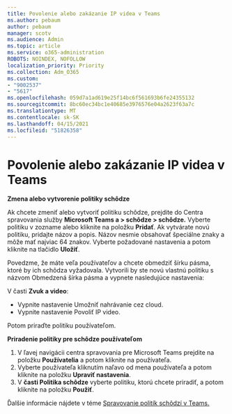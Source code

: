 ```yaml
---
title: Povolenie alebo zakázanie IP videa v Teams
ms.author: pebaum
author: pebaum
manager: scotv
ms.audience: Admin
ms.topic: article
ms.service: o365-administration
ROBOTS: NOINDEX, NOFOLLOW
localization_priority: Priority
ms.collection: Adm_O365
ms.custom:
- "9002537"
- "5617"
ms.openlocfilehash: 059d7a1ad619e25f14bc6f561693b6fe24355132
ms.sourcegitcommit: 8bc60ec34bc1e40685e3976576e04a2623f63a7c
ms.translationtype: MT
ms.contentlocale: sk-SK
ms.lasthandoff: 04/15/2021
ms.locfileid: "51826358"
---
```

# <a name="teams-allow-or-disable-ip-video"></a>Povolenie alebo zakázanie IP videa v Teams

**Zmena alebo vytvorenie politiky schôdze**

Ak chcete zmeniť alebo vytvoriť politiku schôdze, prejdite do Centra spravovania služby **Microsoft Teams a > schôdze > schôdze.** Vyberte politiku v zozname alebo kliknite na položku **Pridať**. Ak vytvárate novú politiku, pridajte názov a popis. Názov nesmie obsahovať špeciálne znaky a môže mať najviac 64 znakov. Vyberte požadované nastavenia a potom kliknite na tlačidlo **Uložiť**.

Povedzme, že máte veľa používateľov a chcete obmedziť šírku pásma, ktoré by ich schôdza vyžadovala. Vytvorili by ste novú vlastnú politiku s názvom Obmedzená šírka pásma a vypnete nasledujúce nastavenia:

V časti **Zvuk a video**:

- Vypnite nastavenie Umožniť nahrávanie cez cloud.
- Vypnite nastavenie Povoliť IP video.

Potom priraďte politiku používateľom.

**Priradenie politiky pre schôdze používateľom**

1. V ľavej navigácii centra spravovania pre Microsoft Teams prejdite na položku **Používatelia** a potom kliknite na používateľa.
2. Vyberte používateľa kliknutím naľavo od mena používateľa a potom kliknite na položku **Upraviť nastavenia**.
3. V **časti Politika schôdze** vyberte politiku, ktorú chcete priradiť, a potom kliknite na položku **Použiť**.

Ďalšie informácie nájdete v téme [Spravovanie politík schôdzí v Teams.](https://docs.microsoft.com/microsoftteams/meeting-policies-in-teams)
